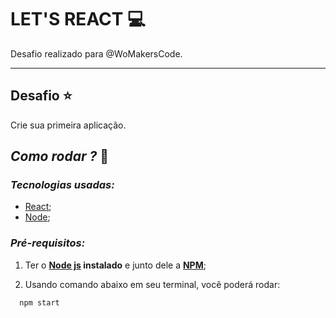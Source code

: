 # LET'S REACT 💻
Desafio realizado para @WoMakersCode.

******

## Desafio ⭐️

Crie sua primeira aplicação.

## *Como rodar ?* 🚀
### *Tecnologias usadas:*
- [React](https://pt-br.reactjs.org/);
- [Node](https://nodejs.org/en/);

###  *Pré-requisitos:*
1. Ter o **[Node js](https://nodejs.org/en/) instalado** e junto dele a **[NPM](https://www.npmjs.com/)**;

2. Usando comando abaixo em seu terminal, você poderá rodar:

```
  npm start
```